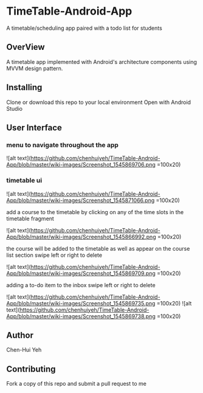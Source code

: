 # TimeTable-Android-App
A timetable/scheduling app paired with a todo list for students

## OverView
A timetable app implemented with Android's architecture components using MVVM design pattern.

## Installing
Clone or download this repo to your local environment
Open with Android Studio


## User Interface

### menu to navigate throughout the app

![alt text](https://github.com/chenhuiyeh/TimeTable-Android-App/blob/master/wiki-images/Screenshot_1545869706.png =100x20)


### timetable ui

![alt text](https://github.com/chenhuiyeh/TimeTable-Android-App/blob/master/wiki-images/Screenshot_1545871066.png =100x20)


add a course to the timetable by clicking on any of the time slots in the timetable fragment

![alt text](https://github.com/chenhuiyeh/TimeTable-Android-App/blob/master/wiki-images/Screenshot_1545866992.png =100x20)


the course will be added to the timetable as well as appear on the course list section
swipe left or right to delete

![alt text](https://github.com/chenhuiyeh/TimeTable-Android-App/blob/master/wiki-images/Screenshot_1545869709.png =100x20)


adding a to-do item to the inbox
swipe left or right to delete

![alt text](https://github.com/chenhuiyeh/TimeTable-Android-App/blob/master/wiki-images/Screenshot_1545869735.png =100x20)
![alt text](https://github.com/chenhuiyeh/TimeTable-Android-App/blob/master/wiki-images/Screenshot_1545869738.png =100x20)



## Author
Chen-Hui Yeh

## Contributing
Fork a copy of this repo and submit a pull request to me
